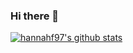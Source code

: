 ### Hi there 👋

[![hannahf97's github stats](https://github-readme-stats.vercel.app/api?username=username)](https://github.com/anuraghazra/github-readme-stats)
<!--
**hannahf97/hannahf97** is a ✨ _special_ ✨ repository because its `README.md` (this file) appears on your GitHub profile.

Here are some ideas to get you started:

- 🔭 I’m currently working on ...
- 🌱 I’m currently learning ...
- 👯 I’m looking to collaborate on ...
- 🤔 I’m looking for help with ...
- 💬 Ask me about ...
- 📫 How to reach me: ...
- 😄 Pronouns: ...
- ⚡ Fun fact: ...
-->
